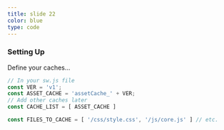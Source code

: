 ```yaml
---
title: slide 22
color: blue
type: code
---
```

### Setting Up

Define your caches…

```javascript
// In your sw.js file
const VER = 'v1';
const ASSET_CACHE = 'assetCache_' + VER;
// Add other caches later
const CACHE_LIST = [ ASSET_CACHE ]

const FILES_TO_CACHE = [ '/css/style.css', '/js/core.js' ] // etc.
```
